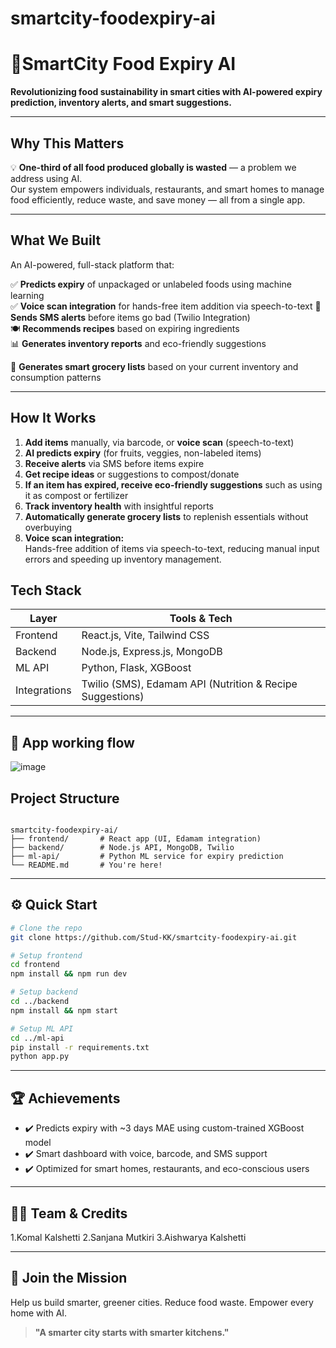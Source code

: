 # smartcity-foodexpiry-ai

# 🌆SmartCity Food Expiry AI 

**Revolutionizing food sustainability in smart cities with AI-powered expiry prediction, inventory alerts, and smart suggestions.**

---

##  Why This Matters

💡 **One-third of all food produced globally is wasted** — a problem we address using AI.  
Our system empowers individuals, restaurants, and smart homes to manage food efficiently, reduce waste, and save money — all from a single app.

---

## What We Built

An AI-powered, full-stack platform that:

✅ **Predicts expiry** of unpackaged or unlabeled foods using machine learning  
✅ **Voice scan integration** for hands-free item addition via speech-to-text
📲 **Sends SMS alerts** before items go bad (Twilio Integration)  
🍽️ **Recommends recipes** based on expiring ingredients  
📊 **Generates inventory reports** and eco-friendly suggestions

🛒 **Generates smart grocery lists** based on your current inventory and consumption patterns  

---
##  How It Works

1. **Add items** manually, via barcode, or **voice scan** (speech-to-text)  
2. **AI predicts expiry** (for fruits, veggies, non-labeled items)  
3. **Receive alerts** via SMS before items expire  
4. **Get recipe ideas** or suggestions to compost/donate  
5. **If an item has expired, receive eco-friendly suggestions** such as using it as compost or fertilizer  
6. **Track inventory health** with insightful reports  
7. **Automatically generate grocery lists** to replenish essentials without overbuying
8. **Voice scan integration:**  
Hands-free addition of items via speech-to-text, reducing manual input errors and speeding up inventory management.


## Tech Stack

| Layer       | Tools & Tech                                                                 |
|-------------|------------------------------------------------------------------------------|
| Frontend    | React.js, Vite, Tailwind CSS                                                 |
| Backend     | Node.js, Express.js, MongoDB                                                 |
| ML API      | Python, Flask, XGBoost                                                       |
| Integrations| Twilio (SMS), Edamam API (Nutrition & Recipe Suggestions)                    |

---



## 📸 App working flow
![image](https://github.com/user-attachments/assets/74ff6b09-b8df-4a6f-822b-474915894e74)



## Project Structure

```

smartcity-foodexpiry-ai/
├── frontend/       # React app (UI, Edamam integration)
├── backend/        # Node.js API, MongoDB, Twilio
├── ml-api/         # Python ML service for expiry prediction
└── README.md       # You're here!

````

---

## ⚙️ Quick Start

```bash
# Clone the repo
git clone https://github.com/Stud-KK/smartcity-foodexpiry-ai.git

# Setup frontend
cd frontend
npm install && npm run dev

# Setup backend
cd ../backend
npm install && npm start

# Setup ML API
cd ../ml-api
pip install -r requirements.txt
python app.py
````

---

## 🏆 Achievements

* ✔️ Predicts expiry with \~3 days MAE using custom-trained XGBoost model
* ✔️ Smart dashboard with voice, barcode, and SMS support
* ✔️ Optimized for smart homes, restaurants, and eco-conscious users

---

## 🧑‍💻 Team & Credits


1.Komal Kalshetti
2.Sanjana Mutkiri
3.Aishwarya Kalshetti

---



## 🌱 Join the Mission

Help us build smarter, greener cities. Reduce food waste. Empower every home with AI.

> **"A smarter city starts with smarter kitchens."**






